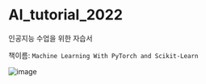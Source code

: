 # AI_tutorial_2022

인공지능 수업을 위한 자습서


책이름: `Machine Learning With PyTorch and Scikit-Learn`

![image](https://user-images.githubusercontent.com/50165225/192135317-b167189c-47de-4714-b91a-f59e933de376.png)
